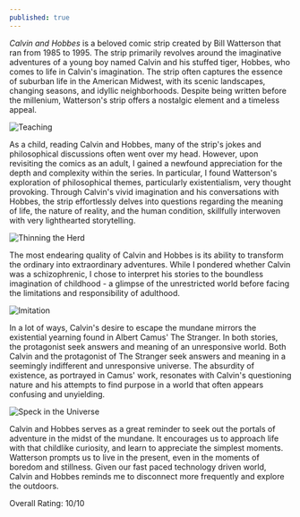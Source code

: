 ```yaml
---
published: true
---
```

_Calvin and Hobbes_ is a beloved comic strip created by Bill Watterson that ran from 1985 to 1995. The strip primarily revolves around the imaginative adventures of a young boy named Calvin and his stuffed tiger, Hobbes, who comes to life in Calvin's imagination. The strip often captures the essence of suburban life in the American Midwest, with its scenic landscapes, changing seasons, and idyllic neighborhoods. Despite being written before the millenium, Watterson's strip offers a nostalgic element and a timeless appeal.

![Teaching](http://cdn0.sbnation.com/imported_assets/1025854/CH940127_JPG.jpg)

As a child, reading Calvin and Hobbes, many of the strip's jokes and philosophical discussions often went over my head. However, upon revisiting the comics as an adult, I gained a newfound appreciation for the depth and complexity within the series. In particular, I found Watterson's exploration of philosophical themes, particularly existentialism, very thought provoking. Through Calvin's vivid imagination and his conversations with Hobbes, the strip effortlessly delves into questions regarding the meaning of life, the nature of reality, and the human condition, skillfully interwoven with very lighthearted storytelling.

![Thinning the Herd](https://static1.cbrimages.com/wordpress/wp-content/uploads/2023/04/calvin-and-hobbes-thinning-the-human-herd.jpg?q=50&fit=crop&w=750&dpr=1.5)

The most endearing quality of Calvin and Hobbes is its ability to transform the ordinary into extraordinary adventures. While I pondered whether Calvin was a schizophrenic, I chose to interpret his stories to the boundless imagination of childhood - a glimpse of the unrestricted world before facing the limitations and responsibility of adulthood.

![Imitation](https://static1.cbrimages.com/wordpress/wp-content/uploads/2023/04/calvin-imitating-his-dad.jpg?q=50&fit=crop&w=750&dpr=1.5)

In a lot of ways, Calvin's desire to escape the mundane mirrors the existential yearning found in Albert Camus' The Stranger. In both stories, the protagonist seek answers and meaning of an unresponsive world. Both Calvin and the protagonist of The Stranger seek answers and meaning in a seemingly indifferent and unresponsive universe. The absurdity of existence, as portrayed in Camus' work, resonates with Calvin's questioning nature and his attempts to find purpose in a world that often appears confusing and unyielding.

![Speck in the Universe](https://u.osu.edu/rudolph1023/files/2016/04/Calvin-_amp_-Hobbes-I_m-Significant-29fz9gj.jpg)

Calvin and Hobbes serves as a great reminder to seek out the portals of adventure in the midst of the mundane. It encourages us to approach life with that childlike curiosity, and learn to appreciate the simplest moments. Watterson prompts us to live in the present, even in the moments of boredom and stillness. Given our fast paced technology driven world, Calvin and Hobbes reminds me to disconnect more frequently and explore the outdoors.

Overall Rating: 10/10
